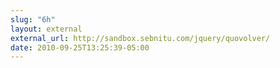 ```yaml
---
slug: "6h"
layout: external
external_url: http://sandbox.sebnitu.com/jquery/quovolver/
date: 2010-09-25T13:25:39-05:00
---
```

